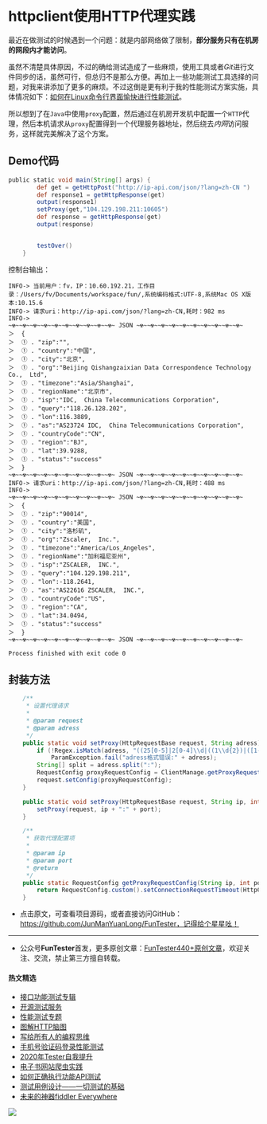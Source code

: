 # httpclient使用HTTP代理实践

最近在做测试的时候遇到一个问题：就是内部网络做了限制，**部分服务只有在机房的网段内才能访问**。

虽然不清楚具体原因，不过的确给测试造成了一些麻烦，使用工具或者*Git*进行文件同步的话，虽然可行，但总归不是那么方便。再加上一些功能测试工具选择的问题，对我来讲添加了更多的麻烦。不过这倒是更有利于我的性能测试方案实施，具体情况如下：[如何在Linux命令行界面愉快进行性能测试](https://mp.weixin.qq.com/s/fwGqBe1SpA2V0lPfAOd04Q)。

所以想到了在`Java`中使用`proxy`配置，然后通过在机房开发机中配置一个`HTTP`代理，然后本机请求从`proxy`配置得到一个代理服务器地址，然后绕去*内网*访问服务，这样就完美解决了这个方案。

## Demo代码


```Groovy
public static void main(String[] args) {
        def get = getHttpPost("http://ip-api.com/json/?lang=zh-CN ")
        def response1 = getHttpResponse(get)
        output(response1)
        setProxy(get,"104.129.198.211:10605")
        def response = getHttpResponse(get)
        output(response)


        testOver()
    }
```

控制台输出：


```shell
INFO-> 当前用户：fv，IP：10.60.192.21，工作目录：/Users/fv/Documents/workspace/fun/,系统编码格式:UTF-8,系统Mac OS X版本:10.15.6
INFO-> 请求uri：http://ip-api.com/json/?lang=zh-CN,耗时：982 ms
INFO-> 
~☢~~☢~~☢~~☢~~☢~~☢~~☢~~☢~~☢~~☢~ JSON ~☢~~☢~~☢~~☢~~☢~~☢~~☢~~☢~~☢~~☢~
＞  {
＞  ① . "zip":"",
＞  ① . "country":"中国",
＞  ① . "city":"北京",
＞  ① . "org":"Beijing Qishangzaixian Data Correspondence Technology Co.,  Ltd",
＞  ① . "timezone":"Asia/Shanghai",
＞  ① . "regionName":"北京市",
＞  ① . "isp":"IDC,  China Telecommunications Corporation",
＞  ① . "query":"118.26.128.202",
＞  ① . "lon":116.3889,
＞  ① . "as":"AS23724 IDC,  China Telecommunications Corporation",
＞  ① . "countryCode":"CN",
＞  ① . "region":"BJ",
＞  ① . "lat":39.9288,
＞  ① . "status":"success"
＞  }
~☢~~☢~~☢~~☢~~☢~~☢~~☢~~☢~~☢~~☢~ JSON ~☢~~☢~~☢~~☢~~☢~~☢~~☢~~☢~~☢~~☢~
INFO-> 请求uri：http://ip-api.com/json/?lang=zh-CN,耗时：488 ms
INFO-> 
~☢~~☢~~☢~~☢~~☢~~☢~~☢~~☢~~☢~~☢~ JSON ~☢~~☢~~☢~~☢~~☢~~☢~~☢~~☢~~☢~~☢~
＞  {
＞  ① . "zip":"90014",
＞  ① . "country":"美国",
＞  ① . "city":"洛杉矶",
＞  ① . "org":"Zscaler,  Inc.",
＞  ① . "timezone":"America/Los_Angeles",
＞  ① . "regionName":"加利福尼亚州",
＞  ① . "isp":"ZSCALER,  INC.",
＞  ① . "query":"104.129.198.211",
＞  ① . "lon":-118.2641,
＞  ① . "as":"AS22616 ZSCALER,  INC.",
＞  ① . "countryCode":"US",
＞  ① . "region":"CA",
＞  ① . "lat":34.0494,
＞  ① . "status":"success"
＞  }
~☢~~☢~~☢~~☢~~☢~~☢~~☢~~☢~~☢~~☢~ JSON ~☢~~☢~~☢~~☢~~☢~~☢~~☢~~☢~~☢~~☢~

Process finished with exit code 0

```

## 封装方法


```Java
    /**
     * 设置代理请求
     *
     * @param request
     * @param adress
     */
    public static void setProxy(HttpRequestBase request, String adress) {
        if (!Regex.isMatch(adress, "((25[0-5]|2[0-4]\\d|((1\\d{2})|([1-9]?\\d)))\\.){3}(25[0-5]|2[0-4]\\d|((1\\d{2})|([1-9]?\\d))):([0-9]|[1-9]\\d{1,3}|[1-5]\\d{4}|6[0-4]\\d{4}|65[0-4]\\d{2}|655[0-2]\\d|6553[0-5])"))
            ParamException.fail("adress格式错误:" + adress);
        String[] split = adress.split(":");
        RequestConfig proxyRequestConfig = ClientManage.getProxyRequestConfig(split[0], changeStringToInt(split[1]));
        request.setConfig(proxyRequestConfig);
    }

    public static void setProxy(HttpRequestBase request, String ip, int port) {
        setProxy(request, ip + ":" + port);
    }

    /**
     * 获取代理配置项
     *
     * @param ip
     * @param port
     * @return
     */
    public static RequestConfig getProxyRequestConfig(String ip, int port) {
        return RequestConfig.custom().setConnectionRequestTimeout(HttpClientConstant.CONNECT_REQUEST_TIMEOUT).setConnectTimeout(HttpClientConstant.CONNECT_TIMEOUT).setSocketTimeout(HttpClientConstant.SOCKET_TIMEOUT).setCookieSpec(CookieSpecs.IGNORE_COOKIES).setRedirectsEnabled(false).setProxy(new HttpHost(ip, port)).build();
    }

```

* 点击原文，可查看项目源码，或者直接访问GitHub：https://github.com/JunManYuanLong/FunTester，记得给个星星吆！



--- 
* 公众号**FunTester**首发，更多原创文章：[FunTester440+原创文章](https://mp.weixin.qq.com/s/s7ZmCNBYy3j-71JFbtgneg)，欢迎关注、交流，禁止第三方擅自转载。

#### 热文精选

- [接口功能测试专辑](https://mp.weixin.qq.com/mp/appmsgalbum?action=getalbum&album_id=1321895538945638401&__biz=MzU4MTE2NDEyMQ==#wechat_redirect)
- [开源测试服务](https://mp.weixin.qq.com/s/ZOs0cp_vt6_iiundHaKk4g)
- [性能测试专题](https://mp.weixin.qq.com/mp/appmsgalbum?action=getalbum&album_id=1319027448301961218&__biz=MzU4MTE2NDEyMQ==#wechat_redirect)
- [图解HTTP脑图](https://mp.weixin.qq.com/s/100Vm8FVEuXs0x6rDGTipw)
- [写给所有人的编程思维](https://mp.weixin.qq.com/s/Oj33UCnYfbUgzsBzEm2GPQ)
- [手机号验证码登录性能测试](https://mp.weixin.qq.com/s/i-j8fJAdcsJ7v8XPOnPDAw)
- [2020年Tester自我提升](https://mp.weixin.qq.com/s/vuhUp85_6Sbg6ReAN3TTSQ)
- [电子书网站爬虫实践](https://mp.weixin.qq.com/s/KGW0dIS5NTLgxyhSjxDiOw)
- [如何正确执行功能API测试](https://mp.weixin.qq.com/s/aeGx5O_jK_iTD9KUtylWmA)
- [测试用例设计——一切测试的基础](https://mp.weixin.qq.com/s/0_ubnlhp2jk-jxHxJ95E9g)
- [未来的神器fiddler Everywhere](https://mp.weixin.qq.com/s/-BSuHR6RPkdv8R-iy47MLQ)

![](https://mmbiz.qpic.cn/mmbiz_png/13eN86FKXzCcsLRmf6VicSKFPfvMT8p7eg7iaBGgPxmbNxHsBcOic2rcw1TCvS1PTGC6WkRFXA7yoqr2bVlrEQqlA/640?wx_fmt=png&tp=webp&wxfrom=5&wx_lazy=1&wx_co=1)